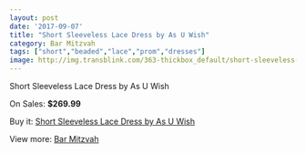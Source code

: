```yaml
---
layout: post
date: '2017-09-07'
title: "Short Sleeveless Lace Dress by As U Wish"
category: Bar Mitzvah
tags: ["short","beaded","lace","prom","dresses"]
image: http://img.transblink.com/363-thickbox_default/short-sleeveless-lace-dress-by-as-u-wish.jpg
---
```

Short Sleeveless Lace Dress by As U Wish

On Sales: **$269.99**
<a href="https://www.transblink.com/en/bar-mitzvah/94-short-sleeveless-lace-dress-by-as-u-wish.html"><amp-img layout="responsive" width="600" height="600" src="//img.transblink.com/363-thickbox_default/short-sleeveless-lace-dress-by-as-u-wish.jpg" alt="Short Sleeveless Lace Dress by As U Wish 0" /></a>
<a href="https://www.transblink.com/en/bar-mitzvah/94-short-sleeveless-lace-dress-by-as-u-wish.html"><amp-img layout="responsive" width="600" height="600" src="//img.transblink.com/366-thickbox_default/short-sleeveless-lace-dress-by-as-u-wish.jpg" alt="Short Sleeveless Lace Dress by As U Wish 1" /></a>
<a href="https://www.transblink.com/en/bar-mitzvah/94-short-sleeveless-lace-dress-by-as-u-wish.html"><amp-img layout="responsive" width="600" height="600" src="//img.transblink.com/365-thickbox_default/short-sleeveless-lace-dress-by-as-u-wish.jpg" alt="Short Sleeveless Lace Dress by As U Wish 2" /></a>
<a href="https://www.transblink.com/en/bar-mitzvah/94-short-sleeveless-lace-dress-by-as-u-wish.html"><amp-img layout="responsive" width="600" height="600" src="//img.transblink.com/364-thickbox_default/short-sleeveless-lace-dress-by-as-u-wish.jpg" alt="Short Sleeveless Lace Dress by As U Wish 3" /></a>

Buy it: [Short Sleeveless Lace Dress by As U Wish](https://www.transblink.com/en/bar-mitzvah/94-short-sleeveless-lace-dress-by-as-u-wish.html "Short Sleeveless Lace Dress by As U Wish")

View more: [Bar Mitzvah](https://www.transblink.com/en/2-bar-mitzvah "Bar Mitzvah")